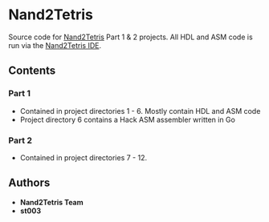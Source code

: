 # Nand2Tetris

Source code for [Nand2Tetris](https://www.nand2tetris.org/) Part 1 & 2 projects. All HDL and ASM code is run via the [Nand2Tetris IDE](https://nand2tetris.github.io/web-ide/chip/).

## Contents

### Part 1

* Contained in project directories 1 - 6. Mostly contain HDL and ASM code
* Project directory 6 contains a Hack ASM assembler written in Go

### Part 2

* Contained in project directories 7 - 12.

## Authors

* **Nand2Tetris Team**
* **st003**

